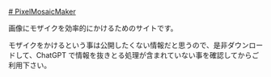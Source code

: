 [# PixelMosaicMaker](https://uni928.github.io/PixelMosaicMaker/)

画像にモザイクを効率的にかけるためのサイトです。

モザイクをかけるという事は公開したくない情報だと思うので、是非ダウンロードして、ChatGPT で情報を抜きとる処理が含まれていない事を確認してからご利用下さい。

